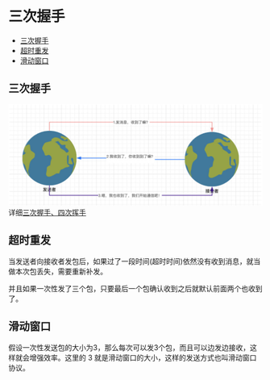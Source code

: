 # 三次握手

<!-- @import "[TOC]" {cmd="toc" depthFrom=2 depthTo=6 orderedList=false} -->
<!-- code_chunk_output -->

* [三次握手](#三次握手-1)
* [超时重发](#超时重发)
* [滑动窗口](#滑动窗口)

<!-- /code_chunk_output -->


## 三次握手
![image-20190926150050122](assets/image-20190926150050122.png)
详细[三次握手、四次挥手](https://gknoone.github.io/java-interview/#/%E5%9F%BA%E7%A1%80%E7%9F%A5%E8%AF%86/TCPIP/%E4%B8%89%E6%AC%A1%E6%8F%A1%E6%89%8B%E3%80%81%E5%9B%9B%E6%AC%A1%E6%8C%A5%E6%89%8B)

## 超时重发



当发送者向接收者发包后，如果过了一段时间(超时时间)依然没有收到消息，就当做本次包丢失，需要重新补发。

并且如果一次性发了三个包，只要最后一个包确认收到之后就默认前面两个也收到了。



## 滑动窗口



假设一次性发送包的大小为3，那么每次可以发3个包，而且可以边发边接收，这样就会增强效率。这里的 3 就是滑动窗口的大小，这样的发送方式也叫滑动窗口协议。
